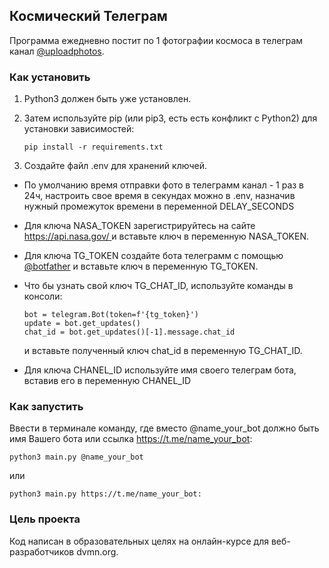 ## Космический Телеграм
Программа ежедневно постит по 1 фотографии космоса в 
телеграм канал [@uploadphotos](https://t.me/uploadphotos).

### Как установить
1. Python3 должен быть уже установлен. 

2. Затем используйте pip (или pip3, есть есть конфликт с Python2) 
для установки зависимостей:

    ```
    pip install -r requirements.txt
    ```

3. Создайте файл .env для хранений ключей.

- По умолчанию время отправки фото в телеграмм канал - 1 раз в 24ч,
настроить свое время в секундах можно в .env,
назначив нужный промежуток времени в переменной
DELAY_SECONDS


- Для ключа NASA_TOKEN зарегистрируйтесь 
на сайте [https://api.nasa.gov/ ](https://api.nasa.gov/)
и вставьте ключ в переменную NASA_TOKEN.


- Для ключа TG_TOKEN создайте бота телеграмм 
с помощью [@botfather](https://t.me/botfather)
и вставьте ключ в переменную TG_TOKEN.


- Что бы узнать свой ключ TG_CHAT_ID, используйте команды в консоли:
    ```
    bot = telegram.Bot(token=f'{tg_token}')
    update = bot.get_updates()
    chat_id = bot.get_updates()[-1].message.chat_id
    ```
    и вставьте полученный ключ chat_id в переменную TG_CHAT_ID.


- Для ключа CHANEL_ID используйте имя своего телеграм бота,
вставив его в переменную CHANEL_ID

### Как запустить
Ввести в терминале команду, где вместо @name_your_bot должно быть 
имя Вашего бота или ссылка https://t.me/name_your_bot:
```
python3 main.py @name_your_bot
```

или
```
python3 main.py https://t.me/name_your_bot:
```
### Цель проекта
Код написан в образовательных целях на онлайн-курсе
для веб-разработчиков dvmn.org.